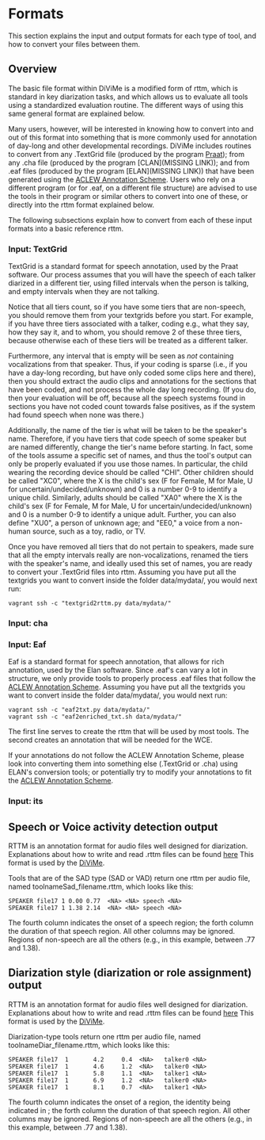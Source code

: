 # Formats

This section explains the input and output formats for each type of tool, and how to convert your files between them.

## Overview

The basic file format within DiViMe is a modified form of rttm, which is standard in key diarization tasks, and which allows us to evaluate all tools using a standardized evaluation routine. The different ways of using this same general format are explained below.

Many users, however, will be interested in knowing how to convert into and out of this format into something that is more commonly used for annotation of day-long and other developmental recordings. DiViMe includes routines to convert from any .TextGrid file (produced by the program [Praat](praat.org)); from any .cha file (produced by the program [CLAN](MISSING LINK)); and from .eaf files (produced by the program [ELAN](MISSING LINK)) that have been generated using the [ACLEW Annotation Scheme](https://osf.io/b2jep/wiki/home/). Users who rely on a different program (or for .eaf, on a different file structure) are advised to use the tools in their program or similar others to convert into one of these, or directly into the rttm format explained below.

The following subsections explain how to convert from each of these input formats into a basic reference rttm.

### Input: TextGrid

TextGrid is a standard format for speech annotation, used by the Praat software. Our process assumes that you will have the speech of each talker diarized in a different tier, using filled intervals when the person is talking, and empty intervals when they are not talking. 

Notice that all tiers count, so if you have some tiers that are non-speech, you should remove them from your textgrids before you start. For example, if you have three tiers associated with a talker, coding e.g., what they say, how they say it, and to whom, you should remove 2 of these three tiers, because otherwise each of these tiers will be treated as a different talker. 

Furthermore, any interval that is empty will be seen as *not* containing vocalizations from that speaker. Thus, if your coding is sparse (i.e., if you have a day-long recording, but have only coded some clips here and there), then you should extract the audio clips and annotations for the sections that have been coded, and not process the whole day long recording. (If you do, then your evaluation will be off, because all the speech systems found in sections you have not coded count towards false positives, as if the system had found speech when none was there.)

Additionally, the name of the tier is what will be taken to be the speaker's name. Therefore, if you have tiers that code speech of some speaker but are named differently, change the tier's name before starting. In fact, some of the tools assume a specific set of names, and thus the tool's output can only be properly evaluated if you use those names. In particular, the child wearing the recording device should be called "CHI". Other children should be called "XC0", where the X is the child's sex (F for Female, M for Male, U for uncertain/undecided/unknown) and 0 is a number 0-9 to identify a unique child. Similarly, adults should be called "XA0" where the X is the child's sex (F for Female, M for Male, U for uncertain/undecided/unknown) and 0 is a number 0-9 to identify a unique adult. Further, you can also define "XU0", a person of unknown age; and "EE0," a voice from a non-human source, such as a toy, radio, or TV.

Once you have removed all tiers that do not pertain to speakers, made sure that all the empty intervals really are non-vocalizations, renamed the tiers with the speaker's name, and ideally used this set of names, you are ready to convert your .TextGrid files into rttm. Assuming you have put all the textgrids you want to convert inside the folder data/mydata/, you would next run:

```
vagrant ssh -c "textgrid2rttm.py data/mydata/"
```

### Input: cha


### Input: Eaf

Eaf is a standard format for speech annotation, that allows for rich annotation, used by the Elan software. Since .eaf's can vary a lot in structure, we only provide tools to properly process .eaf files that follow the [ACLEW Annotation Scheme](https://osf.io/b2jep/wiki/home/). Assuming you have put all the textgrids you want to convert inside the folder data/mydata/, you would next run:

```
vagrant ssh -c "eaf2txt.py data/mydata/"
vagrant ssh -c "eaf2enriched_txt.sh data/mydata/"
```

The first line serves to create the rttm that will be used by most tools. The second creates an annotation that will be needed for the WCE.

If your annotations do not follow the ACLEW Annotation Scheme, please look into converting them into something else (.TextGrid or .cha) using ELAN's conversion tools; or potentially try to modify your annotations to fit the [ACLEW Annotation Scheme](https://osf.io/b2jep/wiki/home/).

### Input: its





## Speech or Voice activity detection output

RTTM is an annotation format for audio files well designed for diarization. Explanations about how to write and read .rttm files can be found [here](https://catalog.ldc.upenn.edu/docs/LDC2004T12/RTTM-format-v13.pdf)
This format is used by the [DiViMe](https://github.com/srvk/DiViMe).


Tools that are of the SAD type (SAD or VAD) return one rttm per audio file, named toolnameSad_filename.rttm, which looks like this:

```
SPEAKER file17 1 0.00 0.77	<NA> <NA> speech <NA>
SPEAKER file17 1 1.38 2.14	<NA> <NA> speech <NA>

```

The fourth column indicates the onset of a speech region; the forth column the duration of that speech region. All other columns may be ignored. Regions of non-speech are all the others (e.g., in this example, between .77 and 1.38).

## Diarization style (diarization or role assignment) output

RTTM is an annotation format for audio files well designed for diarization. Explanations about how to write and read .rttm files can be found [here](https://catalog.ldc.upenn.edu/docs/LDC2004T12/RTTM-format-v13.pdf)
This format is used by the [DiViMe](https://github.com/srvk/DiViMe).


Diarization-type tools return one rttm per audio file, named toolnameDiar_filename.rttm, which looks like this:

```
SPEAKER file17  1       4.2     0.4  <NA>   talker0	<NA>
SPEAKER file17  1       4.6     1.2  <NA>   talker0	<NA>
SPEAKER file17  1       5.8     1.1  <NA>   talker1	<NA> 
SPEAKER file17  1       6.9     1.2  <NA>   talker0	<NA>
SPEAKER file17  1       8.1     0.7  <NA>   talker1	<NA>  
```


The fourth column indicates the onset of a region, the identity being indicated in ; the forth column the duration of that speech region. All other columns may be ignored. Regions of non-speech are all the others (e.g., in this example, between .77 and 1.38).





